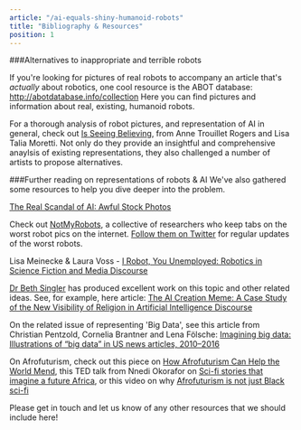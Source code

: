 ```yaml
---
article: "/ai-equals-shiny-humanoid-robots"
title: "Bibliography & Resources"
position: 1
---
```


###Alternatives to inappropriate and terrible robots

If you're looking for pictures of real robots to accompany an article that's *actually* about robotics, one cool resource is the ABOT database: http://abotdatabase.info/collection
Here you can find pictures and information about real, existing, humanoid robots.

For a thorough analysis of robot pictures, and representation of AI in general, check out [Is Seeing Believing](https://www.sciartmagazine.com/perception-is-seeing-believing.html), from Anne Trouillet Rogers and Lisa Talia Moretti. Not only do they provide an insightful and comprehensive anaylsis of existing representations, they also challenged a number of artists to propose alternatives.

###Further reading on representations of robots & AI
We've also gathered some resources to help you dive deeper into the problem.


[The Real Scandal of AI: Awful Stock Photos](https://medium.com/@ageitgey/the-real-scandal-of-ai-awful-stock-photos-456633b9b0fc)

Check out [NotMyRobots](https://notmyrobot.home.blog/), a collective of researchers who keep tabs on the worst robot pics on the internet. [Follow them on Twitter](https://twitter.com/notmyrobots?lang=en) for regular updates of the worst robots.

Lisa Meinecke & Laura Voss - [I Robot, You Unemployed: Robotics in Science Fiction and Media Discourse](https://laura-voss.com/wp-content/uploads/2019/09/Meinecke-and-Voss-2018-%E2%80%98I-Robot-You-Unemployed%E2%80%99-Science-Fiction-and-Rob.pdf)

[Dr Beth Singler](https://bvlsingler.com/) has produced excellent work on this topic and other related ideas. See, for example, here article: [The AI Creation Meme: A Case Study of the New Visibility of Religion in Artificial Intelligence Discourse](https://www.mdpi.com/2077-1444/11/5/253)

On the related issue of representing 'Big Data', see this article from Christian Pentzold, Cornelia Brantner and Lena Fölsche: [Imagining big data: Illustrations of “big data” in US news articles, 2010–2016](https://journals.sagepub.com/doi/10.1177/1461444818791326)

On Afrofuturism, check out this piece on [How Afrofuturism Can Help the World Mend](https://www.wired.com/story/how-afrofuturism-can-help-the-world-mend/), this TED talk from Nnedi Okorafor on [Sci-fi stories that imagine a future Africa](https://www.ted.com/talks/nnedi_okorafor_sci_fi_stories_that_imagine_a_future_africa#t-278537), or this video on why [Afrofuturism is not just Black sci-fi](https://www.inverse.com/article/42024-afrofuturism-is-not-just-black-sci-fi)

Please get in touch and let us know of any other resources that we should include here!